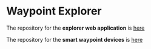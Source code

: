 # Waypoint Explorer

The repository for the **explorer web application** is [here](https://github.com/Waypoint-Explorer/explorer-app)

The repository for the **smart waypoint devices** is [here](https://github.com/Waypoint-Explorer/smart-waypoint)

